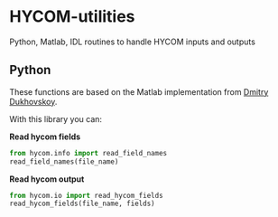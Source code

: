 # HYCOM-utilities
Python, Matlab, IDL routines to handle HYCOM inputs and outputs

## Python
These functions are based on the Matlab implementation
from [Dmitry Dukhovskoy](https://www.coaps.fsu.edu/dmitry-dukhovskoy).

With this library you can:

**Read hycom fields** 
```python
from hycom.info import read_field_names
read_field_names(file_name)
```

**Read hycom output** 

```python
from hycom.io import read_hycom_fields
read_hycom_fields(file_name, fields)
```

